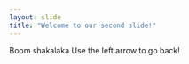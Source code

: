 ```yaml
---
layout: slide
title: "Welcome to our second slide!"
---
```

Boom shakalaka
Use the left arrow to go back!
